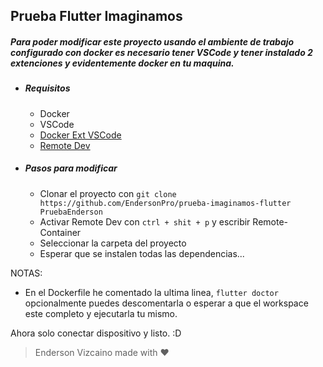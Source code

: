 ## Prueba Flutter Imaginamos

##### Para poder modificar este proyecto usando el ambiente de trabajo configurado con docker es necesario tener VSCode y tener instalado 2 extenciones y evidentemente docker en tu maquina.
- ##### Requisitos
    - Docker
    - VSCode
    - [Docker Ext VSCode](https://marketplace.visualstudio.com/items?itemName=ms-azuretools.vscode-docker)
    - [Remote Dev](https://marketplace.visualstudio.com/items?itemName=ms-vscode-remote.vscode-remote-extensionpack)
- ##### Pasos para modificar
    - Clonar el proyecto con `git clone https://github.com/EndersonPro/prueba-imaginamos-flutter PruebaEnderson`
    - Activar Remote Dev con `ctrl + shit + p` y escribir Remote-Container
    - Seleccionar la carpeta del proyecto
    - Esperar que se instalen todas las dependencias... 

NOTAS: 
- En el Dockerfile he comentado la ultima linea, `flutter doctor` opcionalmente puedes descomentarla o esperar a que el workspace este completo y ejecutarla tu mismo.

Ahora solo conectar dispositivo y listo. :D

> Enderson Vizcaino made with :heart:
